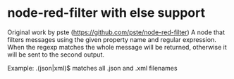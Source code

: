 # node-red-filter with else support
Original work by pste (https://github.com/pste/node-red-filter)
A node that filters messages using the given property name and regular expression. When the regexp matches the whole message will be returned, otherwise it will be sent to the second output.</p>
Example: \.(json|xml)$ matches all .json and .xml filenames 
